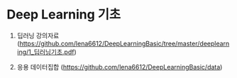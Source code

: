 # Deep Learning 기초

1. 딥러닝 강의자료 (https://github.com/lena6612/DeepLearningBasic/tree/master/deeplearning/1_딥러닝기초.pdf)

2. 응용 데이터집합 (https://github.com/lena6612/DeepLearningBasic/data)

